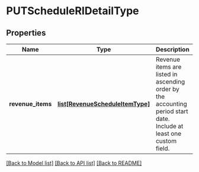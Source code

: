 # PUTScheduleRIDetailType

## Properties
Name | Type | Description | Notes
------------ | ------------- | ------------- | -------------
**revenue_items** | [**list[RevenueScheduleItemType]**](RevenueScheduleItemType.md) | Revenue items are listed in ascending order by the accounting period start date.  Include at least one custom field.  | 

[[Back to Model list]](../README.md#documentation-for-models) [[Back to API list]](../README.md#documentation-for-api-endpoints) [[Back to README]](../README.md)



